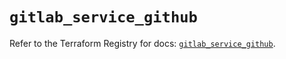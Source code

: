 # `gitlab_service_github`

Refer to the Terraform Registry for docs: [`gitlab_service_github`](https://registry.terraform.io/providers/gitlabhq/gitlab/16.8.0/docs/resources/service_github).
